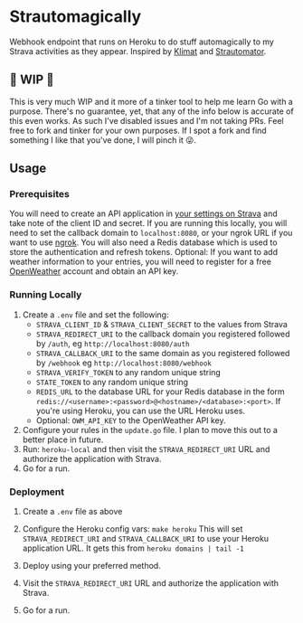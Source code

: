 # Strautomagically

Webhook endpoint that runs on Heroku to do stuff automagically to my Strava activities as they appear.
Inspired by [Klimat](https://klimat.app/) and [Strautomator](https://strautomator.com).

## 🚧 WIP 🚧

This is very much WIP and it more of a tinker tool to help me learn Go with a purpose.
There's no guarantee, yet, that any of the info below is accurate of this even works.
As such I've disabled issues and I'm not taking PRs.
Feel free to fork and tinker for your own purposes.
If I spot a fork and find something I like that you've done, I will pinch it 😜.

## Usage

### Prerequisites

You will need to create an API application in [your settings on Strava](https://www.strava.com/settings/api) and take note of the client ID and secret.
If you are running this locally, you will need to set the callback domain to `localhost:8080`, or your ngrok URL if you want to use [ngrok](https://ngrok.com/).
You will also need a Redis database which is used to store the authentication and refresh tokens.
Optional: If you want to add weather information to your entries, you will need to register for a free [OpenWeather](https://openweathermap.org) account and obtain an API key.

### Running Locally

1. Create a `.env` file and set the following:
   - `STRAVA_CLIENT_ID` & `STRAVA_CLIENT_SECRET` to the values from Strava
   - `STRAVA_REDIRECT_URI` to the callback domain you registered followed by `/auth`, eg `http://localhost:8080/auth`
   - `STRAVA_CALLBACK_URI` to the same domain as you registered followed by `/webhook` eg `http://localhost:8080/webhook`
   - `STRAVA_VERIFY_TOKEN` to any random unique string
   - `STATE_TOKEN` to any random unique string
   - `REDIS_URL` to the database URL for your Redis database in the form `redis://<username>:<password>@<hostname>/<database>:<port>`.
     If you're using Heroku, you can use the URL Heroku uses.
   - Optional: `OWM_API_KEY` to the OpenWeather API key.
1. Configure your rules in the `update.go` file. I plan to move this out to a better place in future.
1. Run: `heroku-local` and then visit the `STRAVA_REDIRECT_URI` URL and authorize the application with Strava.
1. Go for a run.

### Deployment

1. Create a `.env` file as above
1. Configure the Heroku config vars: `make heroku`
  This will set `STRAVA_REDIRECT_URI` and `STRAVA_CALLBACK_URI` to use your Heroku application URL.
  It gets this from `heroku domains | tail -1`

1. Deploy using your preferred method.
1. Visit the `STRAVA_REDIRECT_URI` URL and authorize the application with Strava.
1. Go for a run.
